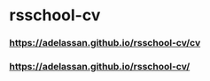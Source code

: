 # rsschool-cv
   
   
### https://adelassan.github.io/rsschool-cv/cv
### https://adelassan.github.io/rsschool-cv/


